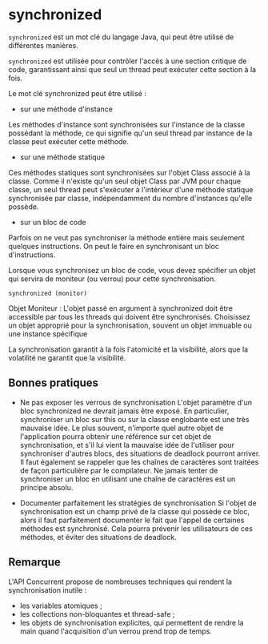 # synchronized

`synchronized` est un mot clé du langage Java, qui peut être utilisé de différentes manières.

`synchronized` est utilisée pour contrôler l'accès à une section critique de code, garantissant ainsi que seul
un thread peut exécuter cette section à la fois.

Le mot clé synchronized peut être utilisé :
- sur une méthode d'instance

Les méthodes d'instance sont synchronisées sur l'instance de la classe possédant la méthode, ce qui signifie qu'un seul
thread par instance de la classe peut exécuter cette méthode.

- sur une méthode statique

Ces méthodes statiques sont synchronisées sur l'objet Class associé à la classe. Comme il n'existe qu'un seul objet 
Class par JVM pour chaque classe, un seul thread peut s'exécuter à l'intérieur d'une méthode statique synchronisée par
classe, indépendamment du nombre d'instances qu'elle possède.

- sur un bloc de code

Parfois on ne veut pas synchroniser la méthode entière mais seulement quelques instructions. On peut le faire en 
synchronisant un bloc d'instructions.

Lorsque vous synchronisez un bloc de code, vous devez spécifier un objet qui servira de moniteur (ou verrou) pour cette
synchronisation.

```synchronized (monitor)```

Objet Moniteur : L'objet passé en argument à synchronized doit être accessible par tous les threads qui doivent être
synchronisés. Choisissez un objet approprié pour la synchronisation, souvent un objet immuable ou une instance spécifique

La synchronisation garantit à la fois l'atomicité et la visibilité, alors que la volatilité ne garantit que la 
visibilité.

## Bonnes pratiques

- Ne pas exposer les verrous de synchronisation
L'objet paramètre d'un bloc synchronized ne devrait jamais être exposé. En particulier, synchroniser un bloc sur this ou
sur la classe englobante est une très mauvaise idée. Le plus souvent, n'importe quel autre objet de l'application pourra
obtenir une référence sur cet objet de synchronisation, et s'il lui vient la mauvaise idée de l'utiliser pour 
synchroniser d'autres blocs, des situations de deadlock pourront arriver. Il faut également se rappeler que les chaînes 
de caractères sont traitées de façon particulière par le compilateur. Ne jamais tenter de synchroniser un bloc en 
utilisant une chaîne de caractères est un principe absolu.

- Documenter parfaitement les stratégies de synchronisation
Si l'objet de synchronisation est un champ privé de la classe qui possède ce bloc, alors il faut parfaitement documenter
le fait que l'appel de certaines méthodes est synchronisé. Cela pourra prévenir les utilisateurs de ces méthodes, et 
éviter des situations de deadlock.

## Remarque
L'API Concurrent propose de nombreuses techniques qui rendent la synchronisation inutile :

- les variables atomiques ;
- les collections non-bloquantes et thread-safe ;
- les objets de synchronisation explicites, qui permettent de rendre la main quand l'acquisition d'un verrou prend trop 
de temps.
